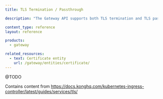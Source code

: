 ```yaml
---
title: TLS Termination / Passthrough

description: "The Gateway API supports both TLS termination and TLS passthrough."

content_type: reference
layout: reference

products:
  - gateway

related_resources:
  - text: Certificate entity
    url: /gateway/entities/certificate/
---
```


@TODO 

Contains content from https://docs.konghq.com/kubernetes-ingress-controller/latest/guides/services/tls/